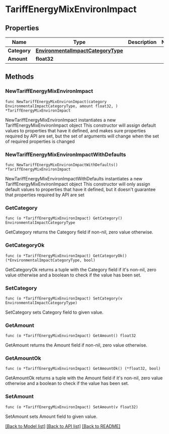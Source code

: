 # TariffEnergyMixEnvironImpact

## Properties

Name | Type | Description | Notes
------------ | ------------- | ------------- | -------------
**Category** | [**EnvironmentalImpactCategoryType**](EnvironmentalImpactCategoryType.md) |  | 
**Amount** | **float32** |  | 

## Methods

### NewTariffEnergyMixEnvironImpact

`func NewTariffEnergyMixEnvironImpact(category EnvironmentalImpactCategoryType, amount float32, ) *TariffEnergyMixEnvironImpact`

NewTariffEnergyMixEnvironImpact instantiates a new TariffEnergyMixEnvironImpact object
This constructor will assign default values to properties that have it defined,
and makes sure properties required by API are set, but the set of arguments
will change when the set of required properties is changed

### NewTariffEnergyMixEnvironImpactWithDefaults

`func NewTariffEnergyMixEnvironImpactWithDefaults() *TariffEnergyMixEnvironImpact`

NewTariffEnergyMixEnvironImpactWithDefaults instantiates a new TariffEnergyMixEnvironImpact object
This constructor will only assign default values to properties that have it defined,
but it doesn't guarantee that properties required by API are set

### GetCategory

`func (o *TariffEnergyMixEnvironImpact) GetCategory() EnvironmentalImpactCategoryType`

GetCategory returns the Category field if non-nil, zero value otherwise.

### GetCategoryOk

`func (o *TariffEnergyMixEnvironImpact) GetCategoryOk() (*EnvironmentalImpactCategoryType, bool)`

GetCategoryOk returns a tuple with the Category field if it's non-nil, zero value otherwise
and a boolean to check if the value has been set.

### SetCategory

`func (o *TariffEnergyMixEnvironImpact) SetCategory(v EnvironmentalImpactCategoryType)`

SetCategory sets Category field to given value.


### GetAmount

`func (o *TariffEnergyMixEnvironImpact) GetAmount() float32`

GetAmount returns the Amount field if non-nil, zero value otherwise.

### GetAmountOk

`func (o *TariffEnergyMixEnvironImpact) GetAmountOk() (*float32, bool)`

GetAmountOk returns a tuple with the Amount field if it's non-nil, zero value otherwise
and a boolean to check if the value has been set.

### SetAmount

`func (o *TariffEnergyMixEnvironImpact) SetAmount(v float32)`

SetAmount sets Amount field to given value.



[[Back to Model list]](../README.md#documentation-for-models) [[Back to API list]](../README.md#documentation-for-api-endpoints) [[Back to README]](../README.md)


